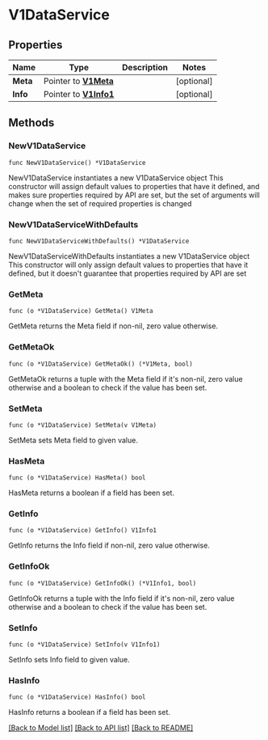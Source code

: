 # V1DataService

## Properties

Name | Type | Description | Notes
------------ | ------------- | ------------- | -------------
**Meta** | Pointer to [**V1Meta**](V1Meta.md) |  | [optional] 
**Info** | Pointer to [**V1Info1**](V1Info1.md) |  | [optional] 

## Methods

### NewV1DataService

`func NewV1DataService() *V1DataService`

NewV1DataService instantiates a new V1DataService object
This constructor will assign default values to properties that have it defined,
and makes sure properties required by API are set, but the set of arguments
will change when the set of required properties is changed

### NewV1DataServiceWithDefaults

`func NewV1DataServiceWithDefaults() *V1DataService`

NewV1DataServiceWithDefaults instantiates a new V1DataService object
This constructor will only assign default values to properties that have it defined,
but it doesn't guarantee that properties required by API are set

### GetMeta

`func (o *V1DataService) GetMeta() V1Meta`

GetMeta returns the Meta field if non-nil, zero value otherwise.

### GetMetaOk

`func (o *V1DataService) GetMetaOk() (*V1Meta, bool)`

GetMetaOk returns a tuple with the Meta field if it's non-nil, zero value otherwise
and a boolean to check if the value has been set.

### SetMeta

`func (o *V1DataService) SetMeta(v V1Meta)`

SetMeta sets Meta field to given value.

### HasMeta

`func (o *V1DataService) HasMeta() bool`

HasMeta returns a boolean if a field has been set.

### GetInfo

`func (o *V1DataService) GetInfo() V1Info1`

GetInfo returns the Info field if non-nil, zero value otherwise.

### GetInfoOk

`func (o *V1DataService) GetInfoOk() (*V1Info1, bool)`

GetInfoOk returns a tuple with the Info field if it's non-nil, zero value otherwise
and a boolean to check if the value has been set.

### SetInfo

`func (o *V1DataService) SetInfo(v V1Info1)`

SetInfo sets Info field to given value.

### HasInfo

`func (o *V1DataService) HasInfo() bool`

HasInfo returns a boolean if a field has been set.


[[Back to Model list]](../README.md#documentation-for-models) [[Back to API list]](../README.md#documentation-for-api-endpoints) [[Back to README]](../README.md)


